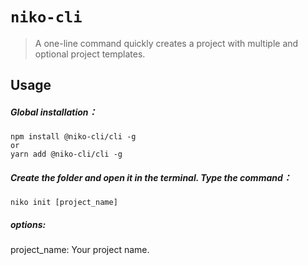 # `niko-cli`

> A one-line command quickly creates a project with multiple and optional project templates.

## Usage

##### Global installation：
```
npm install @niko-cli/cli -g
or
yarn add @niko-cli/cli -g
```

##### Create the folder and open it in the terminal. Type the command：
```
niko init [project_name]
```
##### options:
project_name: Your project name.